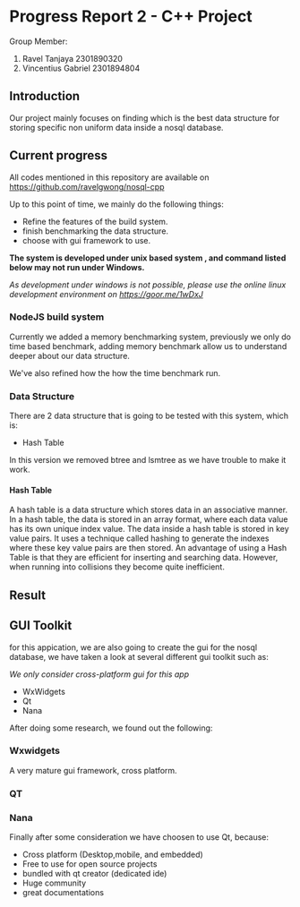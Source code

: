 # Progress Report 2 - C++ Project

Group Member:

1. Ravel Tanjaya 2301890320
2. Vincentius Gabriel 2301894804

## Introduction

Our project mainly focuses on finding which is the best data structure for storing specific non uniform data inside a nosql database.

## Current progress

All codes mentioned in this repository are available on https://github.com/ravelgwong/nosql-cpp

Up to this point of time, we mainly do the following things:

- Refine the features of the build system.
- finish benchmarking the data structure.
- choose with gui framework to use.

**The system is developed under unix based system , and command listed below may not run under Windows.**

_As development under windows is not possible, please use the online linux development environment on https://goor.me/1wDxJ_

### NodeJS build system

Currently we added a memory benchmarking system, previously we only do time based benchmark, adding memory benchmark allow us to understand deeper about our data structure.

We've also refined how the how the time benchmark run.

### Data Structure

There are 2 data structure that is going to be tested with this system, which is:

- Hash Table

In this version we removed btree and lsmtree as we have trouble to make it work.

#### Hash Table

A hash table is a data structure which stores data in an associative manner. In a hash table, the data is stored in an array format, where each data value has its own unique index value. The data inside a hash table is stored in key value pairs. It uses a technique called hashing to generate the indexes where these key value pairs are then stored.
An advantage of using a Hash Table is that they are efficient for inserting and searching data. However, when running into collisions they become quite inefficient.

## Result

## GUI Toolkit

for this appication, we are also going to create the gui for the nosql database,
we have taken a look at several different gui toolkit such as:

_We only consider cross-platform gui for this app_

- WxWidgets
- Qt
- Nana

After doing some research, we found out the following:

### Wxwidgets

A very mature gui framework, cross platform.

### QT

### Nana

Finally after some consideration we have choosen to use Qt, because:

- Cross platform (Desktop,mobile, and embedded)
- Free to use for open source projects
- bundled with qt creator (dedicated ide)
- Huge community
- great documentations
